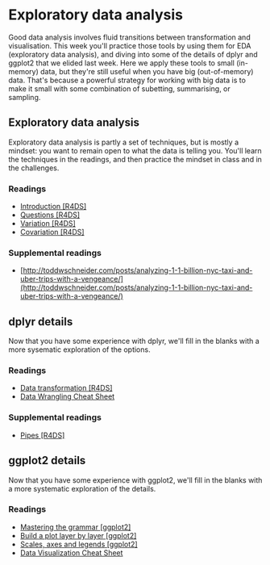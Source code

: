 <!-- Generated automatically from index.yaml. Do not edit by hand -->
# Exploratory data analysis

Good data analysis involves fluid transitions between transformation and visualisation. This week you'll practice those tools by using them for EDA (exploratory data analysis), and diving into some of the details of dplyr and ggplot2 that we elided last week.
Here we apply these tools to small (in-memory) data, but they're still useful when you have big (out-of-memory) data. That's because a powerful strategy for working with big data is to make it small with some combination of subetting, summarising, or sampling.

## Exploratory data analysis

Exploratory data analysis is partly a set of techniques, but is mostly a mindset: you want to remain open to what the data is telling you. You'll learn the techniques in the readings, and then practice the mindset in class and in the challenges.

### Readings

  * [Introduction [R4DS]](http://r4ds.had.co.nz/exploratory-data-analysis.html#introduction-3)
  * [Questions [R4DS]](http://r4ds.had.co.nz/exploratory-data-analysis.html#questions)
  * [Variation [R4DS]](http://r4ds.had.co.nz/exploratory-data-analysis.html#variation)
  * [Covariation [R4DS]](http://r4ds.had.co.nz/exploratory-data-analysis.html#covariation)

### Supplemental readings

  * [http://toddwschneider.com/posts/analyzing-1-1-billion-nyc-taxi-and-uber-trips-with-a-vengeance/](http://toddwschneider.com/posts/analyzing-1-1-billion-nyc-taxi-and-uber-trips-with-a-vengeance/)

   
  
## dplyr details

Now that you have some experience with dplyr, we'll fill in the blanks with a more sysematic exploration of the options.

### Readings

  * [Data transformation [R4DS]](http://r4ds.had.co.nz/transform.html)
  * [Data Wrangling Cheat Sheet](https://www.rstudio.com/wp-content/uploads/2015/02/data-wrangling-cheatsheet.pdf)

### Supplemental readings

  * [Pipes [R4DS]](http://r4ds.had.co.nz/pipes.html)

## ggplot2 details

Now that you have some experience with ggplot2, we'll fill in the blanks with a more systematic exploration of the details.

### Readings

  * [Mastering the grammar [ggplot2]](http://link.springer.com.ezproxy.stanford.edu/chapter/10.1007/978-3-319-24277-4_4)
  * [Build a plot layer by layer [ggplot2]](http://link.springer.com.ezproxy.stanford.edu/chapter/10.1007/978-3-319-24277-4_5)
  * [Scales, axes and legends [ggplot2]](http://link.springer.com.ezproxy.stanford.edu/chapter/10.1007/978-3-319-24277-4_6)
  * [Data Visualization Cheat Sheet](https://www.rstudio.com/wp-content/uploads/2016/11/ggplot2-cheatsheet-2.1.pdf)

